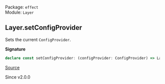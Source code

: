 Package: `effect`<br />
Module: `Layer`<br />

## Layer.setConfigProvider

Sets the current `ConfigProvider`.

**Signature**

```ts
declare const setConfigProvider: (configProvider: ConfigProvider) => Layer<never>
```

[Source](https://github.com/Effect-TS/effect/tree/main/packages/effect/src/Layer.ts#L991)

Since v2.0.0